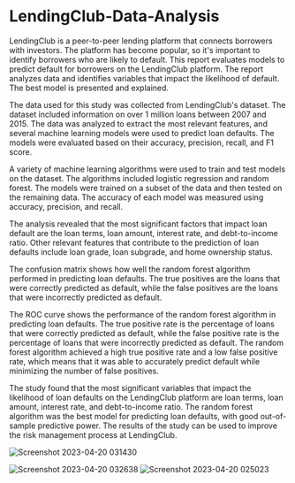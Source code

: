 # LendingClub-Data-Analysis 
LendingClub is a peer-to-peer lending platform that connects borrowers with investors. The platform has become popular, so it's important to identify borrowers who are likely to default.
This report evaluates models to predict default for borrowers on the LendingClub platform. The report analyzes data and identifies variables that impact the likelihood of default. The best model is presented and explained.

The data used for this study was collected from LendingClub's dataset. The dataset included information on over 1 million loans between 2007 and 2015. The data was analyzed to extract the most relevant features, and several machine learning models were used to predict loan defaults. The models were evaluated based on their accuracy, precision, recall, and F1 score.


A variety of machine learning algorithms were used to train and test models on the dataset. The algorithms included logistic regression and random forest. The models were trained on a subset of the data and then tested on the remaining data. The accuracy of each model was measured using accuracy, precision, and recall.

The analysis revealed that the most significant factors that impact loan default are the loan terms, loan amount, interest rate, and debt-to-income ratio. Other relevant features that contribute to the prediction of loan defaults include loan grade, loan subgrade, and home ownership status.

The confusion matrix shows how well the random forest algorithm performed in predicting loan defaults. The true positives are the loans that were correctly predicted as default, while the false positives are the loans that were incorrectly predicted as default.

The ROC curve shows the performance of the random forest algorithm in predicting loan defaults. The true positive rate is the percentage of loans that were correctly predicted as default, while the false positive rate is the percentage of loans that were incorrectly predicted as default. The random forest algorithm achieved a high true positive rate and a low false positive rate, which means that it was able to accurately predict default while minimizing the number of false positives.

The study found that the most significant variables that impact the likelihood of loan defaults on the LendingClub platform are loan terms, loan amount, interest rate, and debt-to-income ratio. The random forest algorithm was the best model for predicting loan defaults, with good out-of-sample predictive power. The results of the study can be used to improve the risk management process at LendingClub.

![Screenshot 2023-04-20 031430](https://github.com/MitsuSarkar/LendingClub-Data-Analysis/assets/137225605/a862effb-2a13-4fad-905e-a1e3d508847f)

![Screenshot 2023-04-20 032638](https://github.com/MitsuSarkar/LendingClub-Data-Analysis/assets/137225605/f7a94f6b-f745-429b-b009-0e839c38554d)
![Screenshot 2023-04-20 025023](https://github.com/MitsuSarkar/LendingClub-Data-Analysis/assets/137225605/915dbbf2-04dd-4c31-a5d1-f7b07665ee42)
